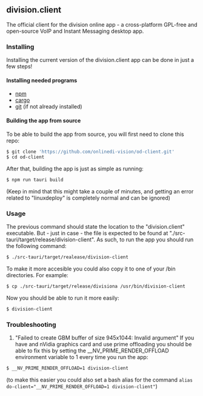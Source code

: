## division.client

The official client for the division online app - a cross-platform GPL-free and open-source VoIP and Instant Messaging desktop app.

### Installing 

Installing the current version of the division.client app can be done in just a few steps!

#### Installing needed programs
- [npm](https://www.npmjs.com/)
- [cargo](https://www.rust-lang.org/tools/install)
- [git](https://git-scm.com/book/en/v2/Getting-Started-Installing-Git) (if not already installed)
#### Building the app from source
To be able to build the app from source, you will first need to clone this repo:
```sh
$ git clone 'https://github.com/onlinedi-vision/od-client.git'
$ cd od-client
```
After that, building the app is just as simple as running:
```sh 
$ npm run tauri build
```
(Keep in mind that this might take a couple of minutes, and getting an error related to "linuxdeploy" is completely normal and can be ignored)
### Usage
The previous command should state the location to the "division.client" executable. But - just in case - the file is expected to be found at "./src-tauri/target/release/division-client". As such, to run the app you should run the following command:
```sh 
$ ./src-tauri/target/realease/division-client
```
To make it more accesible you could also copy it to one of your /bin directories. For example:
```sh 
$ cp ./src-tauri/target/release/divisiona /usr/bin/division-client
```
Now you should be able to run it more easily:
```sh 
$ division-client 
```
### Troubleshooting
1. "Failed to create GBM buffer of size 945x1044: Invalid argument"
If you have and nVidia graphics card and use prime offloading you should be able to fix this by setting the __NV_PRIME_RENDER_OFFLOAD environment variable to 1 every time you run the app:
```sh 
$ __NV_PRIME_RENDER_OFFLOAD=1 division-client 
```
(to make this easier you could also set a bash alias for the command ```alias do-client="__NV_PRIME_RENDER_OFFLOAD=1 division-client"```)
